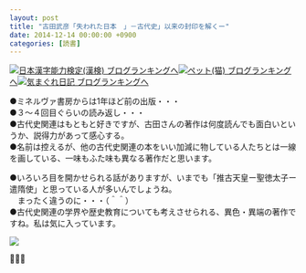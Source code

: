 ```yaml
---
layout: post
title: "古田武彦「失われた日本　」－古代史」以来の封印を解くー"
date: 2014-12-14 00:00:00 +0900
categories: [読書]
---
```


[![](/syuusyuu9701/assets/images/古田武彦「失われた日本-」－古代史」以来の封印を解くー-br_c_3028_1.gif)](http://blog.with2.net/link.php?1659096:3028 "日本漢字能力検定(漢検) ブログランキングへ")[日本漢字能力検定(漢検) ブログランキングへ](http://blog.with2.net/link.php?1659096:3028)[![](/syuusyuu9701/assets/images/古田武彦「失われた日本-」－古代史」以来の封印を解くー-br_c_1348_1.gif)](http://blog.with2.net/link.php?1659096:1348 "ペット(猫) ブログランキングへ")[ペット(猫) ブログランキングへ](http://blog.with2.net/link.php?1659096:1348)[![](/syuusyuu9701/assets/images/古田武彦「失われた日本-」－古代史」以来の封印を解くー-br_c_9257_1.gif)](http://blog.with2.net/link.php?1659096:9257 "気まぐれ日記 ブログランキングへ")[気まぐれ日記 ブログランキングへ](http://blog.with2.net/link.php?1659096:9257)  
  
●ミネルヴァ書房からは1年ほど前の出版・・・  
●３～４回目ぐらいの読み返し・・・  
●古代史関連はもともと好きですが、古田さんの著作は何度読んでも面白いというか、説得力があって感心する。  
●名前は控えるが、他の古代史関連の本をいい加減に物している人たちとは一線を画している、一味もふた味も異なる著作だと思います。  
  
●いろいろ目を開かせられる話がありますが、いまでも「推古天皇ー聖徳太子ー遣隋使」と思っている人が多いんでしょうね。  
　まったく違うのに・・・（＾＾）  
●古代史関連の学界や歴史教育についても考えさせられる、異色・異端の著作ですね。私は気に入っています。  
  
![](/syuusyuu9701/assets/images/古田武彦「失われた日本-」－古代史」以来の封印を解くー-b93b8421c3e4da821de55430a3285808.jpg)  
  
👋👋👋